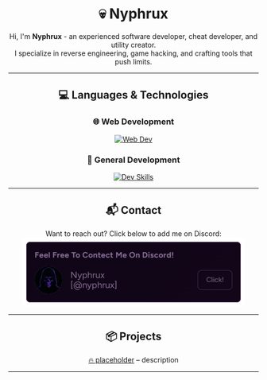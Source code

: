 <div align="center">

# 💀 Nyphrux

Hi, I'm **Nyphrux** - an experienced software developer, cheat developer, and utility creator.  
I specialize in reverse engineering, game hacking, and crafting tools that push limits.

---

## 💻 Languages & Technologies

### 🌐 Web Development  
[![Web Dev](https://skillicons.dev/icons?i=html,css,js)](https://github.com/nyphrux)

### 🧠 General Development  
[![Dev Skills](https://skillicons.dev/icons?i=python,java,cs,cpp,c)](https://github.com/nyphrux)

---

## 📬 Contact

Want to reach out? Click below to add me on Discord:  
[![Add me on Discord](assets/add-me-on-discord.png)](https://discord.gg/JMpJPmSC)

---

## 📦 Projects

[🔥 placeholder](https://nyphrux/a-repo) – description

---

</div>
